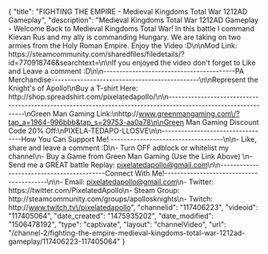 {
    "title": "FIGHTING THE EMPIRE - Medieval Kingdoms Total War 1212AD Gameplay",
    "description": "Medieval Kingdoms Total War 1212AD Gameplay - Welcome Back to Medieval Kingdoms Total War!  In this battle I command Kievan Rus and my ally is commanding Hungary.  We are taking on two armies from the Holy Roman Empire.  Enjoy the Video :D\n\nMod Link: https:\/\/steamcommunity.com\/sharedfiles\/filedetails\/?id=770918746&searchtext=\n\nIf you enjoyed the video don't forget to Like and Leave a comment :D\n\n-----------------------------------------PA Merchandise----------------------------------------------\n\nRepresent the Knight's of Apollo!\nBuy a T-shirt Here: http:\/\/shop.spreadshirt.com\/pixelatedapollo\/\n\n---------------------------------------------------------------------------------------------------------------\nGreen Man Gaming Link:\nhttp:\/\/www.greenmangaming.com\/?tap_a=1964-996bbb&tap_s=29753-aa0a78\n\nGreen Man Gaming Discount Code 20% Off:\nPIXELA-TEDAPO-LLOSVE\n\n----------------------------------How You Can Support Me! -----------------------------------\n\n- Like, share and leave a comment :D\n- Turn OFF adblock or whitelist my channel\n- Buy a Game from Green Man Gaming (Use the Link Above) \n- Send me a GREAT battle Replay: pixelatedapollo@gmail.com\n\n------------------------------------------Connect With Me!-----------------------------------------\n\n- Email: pixelatedapollo@gmail.com\n- Twitter: https:\/\/twitter.com\/PixelatedApollo\n- Steam Group:  http:\/\/steamcommunity.com\/groups\/apollosknights\n- Twitch: http:\/\/www.twitch.tv\/pixelatedapollo",
    "channelid": "117406223",
    "videoid": "117405064",
    "date_created": "1475935202",
    "date_modified": "1506478192",
    "type": "captivate",
    "layout": "channelVideo",
    "url": "\/channel-2\/fighting-the-empire-medieval-kingdoms-total-war-1212ad-gameplay\/117406223-117405064"
}